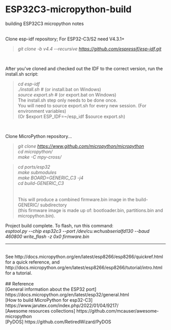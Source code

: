 # ESP32C3-micropython-build
building ESP32C3 micropython notes
<br><br>


Clone esp-idf repository; For ESP32-C3/S2 need V4.3.1+<br>
> _git clone -b v4.4 --recursive https://github.com/espressif/esp-idf.git_ <br>
<br>

After you've cloned and checked out the IDF to the correct version, run the install.sh script:<br>
> _cd esp-idf_ <br>
> _./install.sh_       # (or install.bat on Windows)<br>
> _source export.sh_   # (or export.bat on Windows)<br>
The install.sh step only needs to be done once. <br>
You will need to source export.sh for every new session. (For environment variables)<br>
(Or $export ESP_IDF=~/esp_idf $source export.sh)<br>
<br>

Clone MicroPython repository...<br>
  > _git clone https://www.github.com/micropython/micropython_ <br>
  > _cd micropython/_ <br>
  > _make -C mpy-cross/_ <br>

  > _cd ports/esp32_<br>
  > _make submodules_<br>
  > _make BOARD=GENERIC_C3 -j4_<br>
  > _cd build-GENERIC_C3_<br>
  <br><br>
This will produce a combined firmware.bin image in the build-GENERIC/ subdirectory<br>
(this firmware image is made up of: bootloader.bin, partitions.bin and micropython.bin).<br>


Project build complete. To flash, run this command:<br>
  _esptool.py --chip esp32c3 --port /dev/cu.wchusbserialfd130 --baud 460800 write_flash -z 0x0 firmware.bin_<br>

---
<br>
See http://docs.micropython.org/en/latest/esp8266/esp8266/quickref.html for a quick reference, and http://docs.micropython.org/en/latest/esp8266/esp8266/tutorial/intro.html for a tutorial.
<br>
<br>
## Reference <br>
[General information about the ESP32 port] https://docs.micropython.org/en/latest/esp32/general.html<br>
[How to build MicroPython for esp32-C3] https://www.jarutex.com/index.php/2022/01/04/9217/<br>
[Awesome resources collections] https://github.com/mcauser/awesome-micropython<br>
[PyDOS] https://github.com/RetiredWizard/PyDOS

